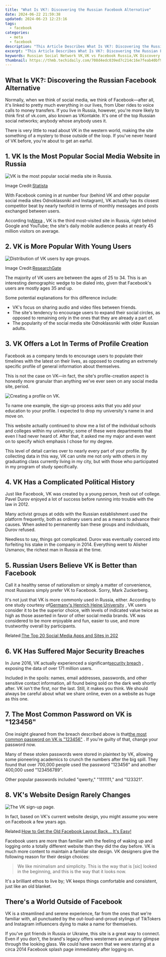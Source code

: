 ```yaml
---
title: "What Is VK?: Discovering the Russian Facebook Alternative"
date: 2024-06-22 21:59:38
updated: 2024-06-23 12:23:16
tags:
  - facebook
categories:
  - meta
  - facebook
description: "This Article Describes What Is VK?: Discovering the Russian Facebook Alternative"
excerpt: "This Article Describes What Is VK?: Discovering the Russian Facebook Alternative"
keywords: Russian Social Network VK,VK vs Facebook Russia,VK Discovery Guide,Alternative to FB in Russia,Exploring VK Platform,VK Usage Insights,Understanding Russian FB Alternative
thumbnail: https://thmb.techidaily.com/708d4edc039ed7c214c16e7feab40bf91a645580b8d3db79c4bbb485b6d5ebd5.png
---
```


## What Is VK?: Discovering the Russian Facebook Alternative

 Normally, when we think of social media, we think of Facebook—after all, it's linked to pretty much everything in our lives, from Uber rides to voice calls to money transfers. If you live in Russia, however, you're more likely to think first of vk.com, also known as VKontakte. It's one of the top Russian social networks; anybody whose anybody uses it.

 There is very little to read about VK in the western world, making the site something of a mystery to those outside of the loop. If you've never heard of VK before, you're about to get an earful.

## 1\. VK Is the Most Popular Social Media Website in Russia

![VK is the most popular social media site in Russia.](https://static1.makeuseofimages.com/wordpress/wp-content/uploads/2021/10/what-is-vk.png)

 Image Credit:[Statista](https://www.statista.com/statistics/284447/russia-social-network-penetration/)

 With Facebook coming in at number four (behind VK and other popular social media sites Odnoklassniki and Instagram), VK actually has its closest competitor beat by nearly twofold in terms of monthly messages and posts exchanged between users.

 According to[Alexa](https://www.alexa.com/topsites/countries/RU) , VK is the third most-visited site in Russia, right behind Google and YouTube; the site's daily mobile audience peaks at nearly 45 million visitors on average.

## 2\. VK is More Popular With Young Users

![Distribution of VK users by age groups.](https://static1.makeuseofimages.com/wordpress/wp-content/uploads/2021/10/vk-users-by-age.png)

 Image Credit:[ResearchGate](https://www.researchgate.net/figure/Distribution-of-VK-users-by-age-groups%5Ffig3%5F321459360)

 The majority of VK users are between the ages of 25 to 34\. This is an interesting demographic wedge to be dialed into, given that Facebook's users are mostly ages 35 and up.

Some potential explanations for this difference include:

* VK's focus on sharing audio and video files between friends.
* The site's tendency to encourage users to expand their social circles, as opposed to remaining only in the ones that they are already a part of.
* The popularity of the social media site Odnoklassniki with older Russian adults.

## 3\. VK Offers a Lot In Terms of Profile Creation

 Facebook as a company tends to encourage users to populate their timelines with the latest on their lives, as opposed to creating an extremely specific profile of general information about themselves.

 This is not the case on VK—in fact, the site's profile-creation aspect is honestly more granular than anything we've ever seen on any social media site, period.

![Creating a profile on VK.](https://static1.makeuseofimages.com/wordpress/wp-content/uploads/2021/10/what-is-vk-social-media.png)

 To name one example, the sign-up process asks that you add your education to your profile. I expected to drop my university's name in and move on.

 This website actually continued to show me a list of the individual schools and colleges within my university; some of these were departments that even I had never heard of. After that, it asked me my major and even went on to specify which emphasis I chose for my degree.

 This level of detail carries over to nearly every part of your profile. By collecting data in this way, VK can unite me not only with others in my graduating class currently living in my city, but with those who participated in my program of study specifically.

## 4\. VK Has a Complicated Political History

 Just like Facebook, VK was created by a young person, fresh out of college. Pavel Durov enjoyed a lot of success before running into trouble with the law in 2012.

 Many activist groups at odds with the Russian establishment used the platform frequently, both as ordinary users and as a means to advance their causes. When asked to permanently ban these groups and individuals, Durov refused.

 Needless to say, things got complicated. Durov was eventually coerced into forfeiting his stake in the company in 2014\. Everything went to Alisher Usmanov, the richest man in Russia at the time.

## 5\. Russian Users Believe VK is Better than Facebook

 Call it a healthy sense of nationalism or simply a matter of convenience, most Russians simply prefer VK to Facebook. Sorry, Mark Zuckerberg.

 It's not just that VK is more commonly used in Russia, either. According to one study courtesy of[Germany's Henrich Heine University](https://www.phil-fak.uni-duesseldorf.de/fileadmin/Redaktion/Institute/Informationswissenschaft/heck/Baran%5F%5F%5FStock%5FVkontakte.pdf) , VK users consider it to be the superior choice, with levels of indicated value twice as high as those asserted in favor of other social media brands. VK was considered to be more enjoyable and fun, easier to use, and more trustworthy overall by participants.

 Related:[The Top 20 Social Media Apps and Sites in 202](https://www.makeuseof.com/tag/top-social-media-apps-sites/)

## 6\. VK Has Suffered Major Security Breaches

 In June 2016, VK actually experienced a significant[security breach](https://www.makeuseof.com/historic-data-breaches/) , exposing the data of over 171 million users.

 Included in the spoils: names, email addresses, passwords, and other sensitive contact information, all found being sold on the dark web shortly after. VK isn't the first, nor the last. Still, it makes you think. We should always be careful about what we share online, even on a website as huge as this one.

## 7\. The Most Common Password on VK is "123456"

 One insight gleaned from the breach described above is that[the most common password on VK is "123456"](https://www.makeuseof.com/tag/7-password-mistakes-will-likely-get-hacked/) . If you're guilty of that, change your password now.

 Many of these stolen passwords were stored in plaintext by VK, allowing some pioneering academics to crunch the numbers after the big spill. They found that over 700,000 people used the password "123456" and another 400,000 used "123456789".

 Other popular passwords included "qwerty," "1111111," and "123321".

## 8\. VK's Website Design Rarely Changes

![The VK sign-up page.](https://static1.makeuseofimages.com/wordpress/wp-content/uploads/2021/10/what-is-vkontakte.png)

 In fact, based on VK's current website design, you might assume you were on Facebook a few years ago.

 Related:[How to Get the Old Facebook Layout Back... It's Easy!](https://www.makeuseof.com/how-to-get-old-facebook-layout-back/)

 Facebook users are more than familiar with the feeling of waking up and logging onto a totally different website than they did the day before. VK is much more content to maintain a familiar site design. VK designers give the following reason for their design choices:

> We like minimalism and simplicity. This is the way that is \[sic\] looked in the beginning, and this is the way that it looks now.

 It's a brilliant ethos to live by; VK keeps things comfortable and consistent, just like an old blanket.

## There's a World Outside of Facebook

 VK is a streamlined and serene experience, far from the ones that we're familiar with, all punctuated by the out-loud-and-proud stylings of TikTokers and Instagram influencers dying to make a name for themselves.

 If you've got friends in Russia or Ukraine, this site is a great way to connect. Even if you don't, the brand's legacy offers westerners an uncanny glimpse through the looking glass. We could have sworn that we were staring at a circa 2014 Facebook splash page immediately after logging on.


<ins class="adsbygoogle"
     style="display:block"
     data-ad-format="autorelaxed"
     data-ad-client="ca-pub-7571918770474297"
     data-ad-slot="1223367746"></ins>



<ins class="adsbygoogle"
     style="display:block"
     data-ad-client="ca-pub-7571918770474297"
     data-ad-slot="8358498916"
     data-ad-format="auto"
     data-full-width-responsive="true"></ins>
